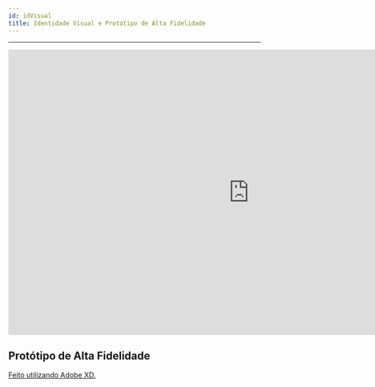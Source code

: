 ```yaml
---
id: idVisual    
title: Identidade Visual e Protótipo de Alta Fidelidade
---
```


***

<iframe src="https://docs.google.com/presentation/d/e/2PACX-1vS_z4bQOm9_qKgVuHQS4a_tIkbRM9pbICNcL-CFYMxazqNgOCm2V3cjsssLRcBv4oypNf-uaRwY7T4j/embed?start=true&loop=true&delayms=3000" frameborder="0" width="960" height="569" allowfullscreen="true" mozallowfullscreen="true" webkitallowfullscreen="true"></iframe>

## Protótipo de Alta Fidelidade

[Feito utilizando Adobe XD.](https://xd.adobe.com/view/db64571f-82f7-4449-53f2-e2c0db4b3bdb-ad55/)
